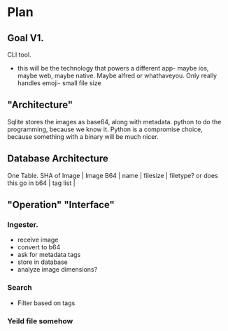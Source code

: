# Plan

## Goal V1. 
CLI tool. 
- this will be the technology that powers a different app- maybe ios, maybe web, maybe native. Maybe alfred or whathaveyou.
Only really handles emoji- small file size

## "Architecture"
Sqlite stores the images as base64, along with metadata.
python to do the programming, because we know it. Python is a compromise choice, because something with a binary will be much nicer.

## Database Architecture
One Table. 
SHA of Image | Image B64 | name | filesize | filetype? or does this go in b64 | tag list | 

## "Operation" "Interface"

### Ingester. 
- receive image
- convert to b64
- ask for metadata tags
- store in database
- analyze image dimensions?

### Search
- Filter based on tags

### Yeild file somehow

